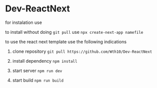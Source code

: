 # Dev-ReactNext

for instalation use

to install without doing `git pull` use `npx create-next-app namefile`

to use the react next template use the following indications

1. clone repository `git pull https://github.com/Wth10/Dev-ReactNext`

2. install dependency `npm install`

3. start server `npm run dev`

4. start build `npm run build`
